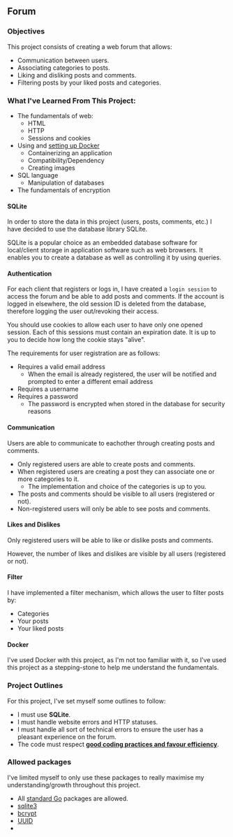 ## Forum

### Objectives

This project consists of creating a web forum that allows:

- Communication between users.
- Associating categories to posts.
- Liking and disliking posts and comments.
- Filtering posts by your liked posts and categories.

### What I've Learned From This Project:

- The fundamentals of web:
  - HTML
  - HTTP
  - Sessions and cookies
- Using and [setting up Docker](https://docs.docker.com/get-started/)
  - Containerizing an application
  - Compatibility/Dependency
  - Creating images
- SQL language
  - Manipulation of databases
- The fundamentals of encryption

#### SQLite

In order to store the data in this project (users, posts, comments, etc.) I have decided to use the database library SQLite.

SQLite is a popular choice as an embedded database software for local/client storage in application software such as web browsers. It enables you to create a database as well as controlling it by using queries.

#### Authentication

For each client that registers or logs in, I have created a `login session` to access the forum and be able to add posts and comments. If the account is logged in elsewhere, the old session ID is deleted from the database, therefore logging the user out/revoking their access.

You should use cookies to allow each user to have only one opened session. Each of this sessions must contain an expiration date. It is up to you to decide how long the cookie stays "alive".

The requirements for user registration are as follows:

- Requires a valid email address
  - When the email is already registered, the user will be notified and prompted to enter a different email address
- Requires a username
- Requires a password
  - The password is encrypted when stored in the database for security reasons

#### Communication

Users are able to communicate to eachother through creating posts and comments.

- Only registered users are able to create posts and comments.
- When registered users are creating a post they can associate one or more categories to it.
  - The implementation and choice of the categories is up to you.
- The posts and comments should be visible to all users (registered or not).
- Non-registered users will only be able to see posts and comments.

#### Likes and Dislikes

Only registered users will be able to like or dislike posts and comments.

However, the number of likes and dislikes are visible by all users (registered or not).

#### Filter

I have implemented a filter mechanism, which allows the user to filter posts by:

- Categories
- Your posts
- Your liked posts

#### Docker

I've used Docker with this project, as I'm not too familiar with it, so I've used this project as a stepping-stone to help me understand the fundamentals.

### Project Outlines

For this project, I've set myself some outlines to follow:

- I must use **SQLite**.
- I must handle website errors and HTTP statuses.
- I must handle all sort of technical errors to ensure the user has a pleasant experience on the forum.
- The code must respect [**good coding practices and favour efficiency**](../good-practices/README.md).

### Allowed packages

I've limited myself to only use these packages to really maximise my understanding/growth throughout this project.

- All [standard Go](https://golang.org/pkg/) packages are allowed.
- [sqlite3](https://github.com/mattn/go-sqlite3)
- [bcrypt](https://pkg.go.dev/golang.org/x/crypto/bcrypt)
- [UUID](https://github.com/satori/go.uuid)
- 

